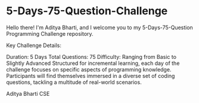 # 5-Days-75-Question-Challenge

Hello there! I'm Aditya Bharti, and I welcome you to my 5-Days-75-Question Programming Challenge repository.

Key Challenge Details:

Duration: 5 Days
Total Questions: 75
Difficulty: Ranging from Basic to Slightly Advanced
Structured for incremental learning, each day of the challenge focuses on specific aspects of 
programming knowledge. Participants will find themselves immersed in a diverse set of coding 
questions, tackling a multitude of real-world scenarios.

Aditya Bharti CSE
